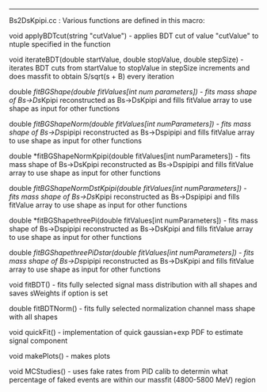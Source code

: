 ----------------------------------------------------

Bs2DsKpipi.cc :
Various functions are defined in this macro:

void applyBDTcut(string "cutValue") - applies BDT cut of value "cutValue" to ntuple specified in the function 

void iterateBDT(double startValue, double stopValue, double stepSize) - iterates BDT cuts from startValue to stopValue in stepSize increments and does massfit to obtain S/sqrt(s + B) every iteration

double *fitBGShape(double fitValues[int num parameters]) - fits mass shape of Bs->Ds*Kpipi reconstructed as Bs->DsKpipi and fills fitValue array to use shape as input for other functions

double *fitBGShapeNorm(double fitValues[int numParameters]) - fits mass shape of Bs->Ds*pipipi reconstructed as Bs->Dspipipi and fills fitValue array to use shape as input for other functions 

double *fitBGShapeNormKpipi(double fitValues[int numParameters]) - fits mass shape of Bs->DsKpipi reconstructed as Bs->Dspipipi and fills fitValue array to use shape as input for other functions

double *fitBGShapeNormDstKpipi(double fitValues[int numParameters]) - fits mass shape of Bs->Ds*Kpipi reconstructed as Bs->Dspipipi and fills fitValue array to use shape as input for other functions

double *fitBGShapethreePi(double fitValues[int numParameters]) - fits mass shape of Bs->Dspipipi reconstructed as Bs->DsKpipi and fills fitValue array to use shape as input for other functions

double *fitBGShapethreePiDstar(double fitValues[int numParameters]) - fits mass shape of Bs->Ds*pipipi reconstructed as Bs->DsKpipi and fills fitValue array to use shape as input for other functions

void fitBDT() - fits fully selected signal mass distribution with all shapes and saves sWeights if option is set

double fitBDTNorm() - fits fully selected normalization channel mass shape with all shapes

void quickFit()	- implementation of quick gaussian+exp PDF to estimate signal component 

void makePlots() - makes plots

void MCStudies() - uses fake rates from PID calib to determin what percentage of faked events are within our massfit (4800-5800 MeV) region

 
